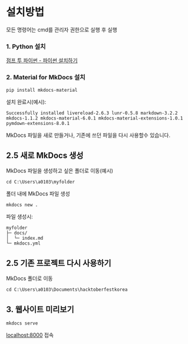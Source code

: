 # 설치방법

모든 명령어는 cmd를 관리자 권한으로 실행 후 실행

### 1. Python 설치

[점프 투 파이썬 - 파이썬 설치하기](https://wikidocs.net/8)

### 2. Material for MkDocs 설치

```
pip install mkdocs-material
```

설치 완료시(예시):

```
Successfully installed livereload-2.6.3 lunr-0.5.8 markdown-3.2.2 mkdocs-1.1.2 mkdocs-material-6.0.1 mkdocs-material-extensions-1.0.1 pymdown-extensions-8.0.1
```

MkDocs 파일을 새로 만들거나, 기존에 쓰던 파일을 다시 사용할수 있습니다.

## 2.5 새로 MkDocs 생성

MkDocs 파일을 생성하고 싶은 폴더로 이동(예시)

```
cd C:\Users\a0103\myfolder
```

폴더 내에 MkDocs 파일 생성

```
mkdocs new .
```

파일 생성시:

```
myfolder
├─ docs/
│  └─ index.md
└─ mkdocs.yml
```

## 2.5 기존 프로젝트 다시 사용하기

MkDocs 폴더로 이동

```
cd C:\Users\a0103\Documents\hacktoberfestkorea
```

## 3. 웹사이트 미리보기

```
mkdocs serve
```

[localhost:8000](localhost:8000) 접속
